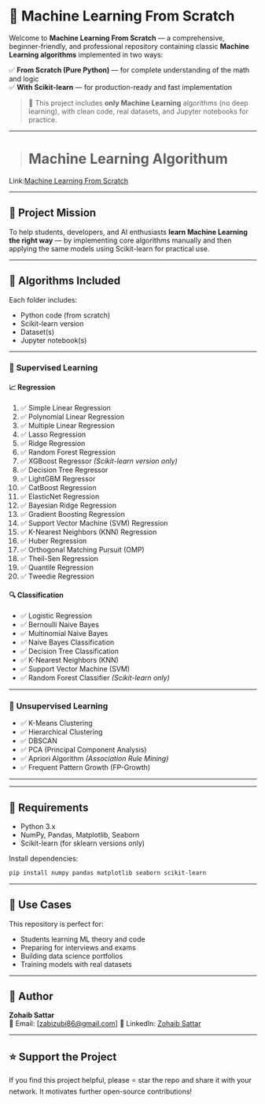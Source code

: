 # 🤖 Machine Learning From Scratch

Welcome to **Machine Learning From Scratch** — a comprehensive, beginner-friendly, and professional repository containing classic **Machine Learning algorithms** implemented in two ways:

✅ **From Scratch (Pure Python)** — for complete understanding of the math and logic  
✅ **With Scikit-learn** — for production-ready and fast implementation  

> 📌 This project includes **only Machine Learning** algorithms (no deep learning), with clean code, real datasets, and Jupyter notebooks for practice.

---

> # Machine Learning Algorithum

 Link:[Machine Learning From Scratch](https://github.com/ZohaibSattarDataAI/Machine-Learning-From-Scratch)

 ---

## 🎯 Project Mission

To help students, developers, and AI enthusiasts **learn Machine Learning the right way** — by implementing core algorithms manually and then applying the same models using Scikit-learn for practical use.

---

## 🧠 Algorithms Included

Each folder includes:
- Python code (from scratch)
- Scikit-learn version
- Dataset(s)
- Jupyter notebook(s)

---

### 🔹 **Supervised Learning**

#### 📈 Regression
1. ✅ Simple Linear Regression  
2. ✅ Polynomial Linear Regression  
3. ✅ Multiple Linear Regression  
4. ✅ Lasso Regression  
5. ✅ Ridge Regression  
6. ✅ Random Forest Regression  
7. ✅ XGBoost Regressor *(Scikit-learn version only)*  
8. ✅ Decision Tree Regressor  
9. ✅ LightGBM Regressor  
10. ✅ CatBoost Regression  
11. ✅ ElasticNet Regression  
12. ✅ Bayesian Ridge Regression  
13. ✅ Gradient Boosting Regression  
14. ✅ Support Vector Machine (SVM) Regression  
15. ✅ K-Nearest Neighbors (KNN) Regression  
16. ✅ Huber Regression  
17. ✅ Orthogonal Matching Pursuit (OMP)  
18. ✅ Theil-Sen Regression  
19. ✅ Quantile Regression  
20. ✅ Tweedie Regression  


#### 🔍 Classification
- ✅ Logistic Regression  
- ✅ Bernoulli Naive Bayes  
- ✅ Multinomial Naive Bayes  
- ✅ Naive Bayes Classification  
- ✅ Decision Tree Classification  
- ✅ K-Nearest Neighbors (KNN)  
- ✅ Support Vector Machine (SVM)  
- ✅ Random Forest Classifier *(Scikit-learn only)*

---

### 🔹 **Unsupervised Learning**

- ✅ K-Means Clustering  
- ✅ Hierarchical Clustering  
- ✅ DBSCAN  
- ✅ PCA (Principal Component Analysis)  
- ✅ Apriori Algorithm *(Association Rule Mining)*  
- ✅ Frequent Pattern Growth (FP-Growth)

---


---

## 📘 Requirements

- Python 3.x
- NumPy, Pandas, Matplotlib, Seaborn
- Scikit-learn (for sklearn versions only)

Install dependencies:
```bash
pip install numpy pandas matplotlib seaborn scikit-learn
```
---

## 💼 Use Cases

This repository is perfect for:
- Students learning ML theory and code
- Preparing for interviews and exams
- Building data science portfolios
- Training models with real datasets

---

## 🙌 Author

**Zohaib Sattar**  
📧 Email: [zabizubi86@gmail.com] 
🔗 LinkedIn: [Zohaib Sattar](https://www.linkedin.com/in/zohaib-sattar)

---

## ⭐️ Support the Project

If you find this project helpful, please ⭐️ star the repo and share it with your network. It motivates further open-source contributions!
